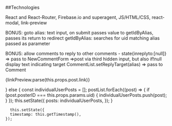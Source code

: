 

##Technologies

React and React-Router, Firebase.io and superagent, JS/HTML/CSS, react-modal, link-preview

BONUS:
  goto alias: text input, on submit passes value to getIdByAlias, passes its return to redirect
  getIdByAlias: searches for uid matching alias passed as parameter

BONUS: allow comments to reply to other comments -
  state{inreplyto:[null]}
    => pass to NewCommentForm
      =>post via third hidden input, but also if!null display text indicating target
  CommentList.setReplyTarget(alias)
    => pass to Comment

<div>{linkPreview.parse(this.props.post.link)}</div>

}
      else {
        const individualUserPosts = [];
        postList.forEach((post) => {
          if (post.posterID === this.props.params.uid) {
            individualUserPosts.push(post);
          }
        });
        this.setState({
          posts: individualUserPosts,
        });
      }

      this.setState({
      timestamp: this.getTimestamp(),
    });
